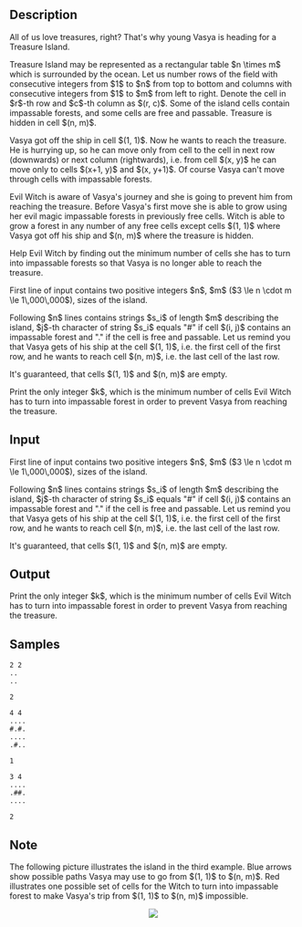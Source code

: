 ## Description

<div><p>All of us love treasures, right? That's why young Vasya is heading for a Treasure Island.</p><p>Treasure Island may be represented as a rectangular table $n \times m$ which is surrounded by the ocean. Let us number rows of the field with consecutive integers from $1$ to $n$ from top to bottom and columns with consecutive integers from $1$ to $m$ from left to right. Denote the cell in $r$-th row and $c$-th column as $(r, c)$. Some of the island cells contain impassable forests, and some cells are free and passable. Treasure is hidden in cell $(n, m)$.</p><p>Vasya got off the ship in cell $(1, 1)$. Now he wants to reach the treasure. He is hurrying up, so he can move only from cell to the cell in next row (downwards) or next column (rightwards), i.e. from cell $(x, y)$ he can move only to cells $(x+1, y)$ and $(x, y+1)$. Of course Vasya can't move through cells with impassable forests.</p><p>Evil Witch is aware of Vasya's journey and she is going to prevent him from reaching the treasure. Before Vasya's first move she is able to grow using her evil magic impassable forests in previously free cells. Witch is able to grow a forest in any number of any free cells except cells $(1, 1)$ where Vasya got off his ship and $(n, m)$ where the treasure is hidden.</p><p>Help Evil Witch by finding out the minimum number of cells she has to turn into impassable forests so that Vasya is no longer able to reach the treasure.</p></div><div class="input-specification"><p>First line of input contains two positive integers $n$, $m$ ($3 \le n \cdot m \le 1\,000\,000$), sizes of the island.</p><p>Following $n$ lines contains strings $s_i$ of length $m$ describing the island, $j$-th character of string $s_i$ equals "<span class="tex-font-style-tt">#</span>" if cell $(i, j)$ contains an impassable forest and "<span class="tex-font-style-tt">.</span>" if the cell is free and passable. Let us remind you that Vasya gets of his ship at the cell $(1, 1)$, i.e. the first cell of the first row, and he wants to reach cell $(n, m)$, i.e. the last cell of the last row.</p><p>It's guaranteed, that cells $(1, 1)$ and $(n, m)$ are empty.</p></div><div class="output-specification"><p>Print the only integer $k$, which is the minimum number of cells Evil Witch has to turn into impassable forest in order to prevent Vasya from reaching the treasure.</p></div>

## Input

<p>First line of input contains two positive integers $n$, $m$ ($3 \le n \cdot m \le 1\,000\,000$), sizes of the island.</p><p>Following $n$ lines contains strings $s_i$ of length $m$ describing the island, $j$-th character of string $s_i$ equals "<span class="tex-font-style-tt">#</span>" if cell $(i, j)$ contains an impassable forest and "<span class="tex-font-style-tt">.</span>" if the cell is free and passable. Let us remind you that Vasya gets of his ship at the cell $(1, 1)$, i.e. the first cell of the first row, and he wants to reach cell $(n, m)$, i.e. the last cell of the last row.</p><p>It's guaranteed, that cells $(1, 1)$ and $(n, m)$ are empty.</p>

## Output

<p>Print the only integer $k$, which is the minimum number of cells Evil Witch has to turn into impassable forest in order to prevent Vasya from reaching the treasure.</p>

## Samples

```input1
2 2
..
..
```

```output1
2
```






```input2
4 4
....
#.#.
....
.#..
```

```output2
1
```






```input3
3 4
....
.##.
....
```

```output3
2
```




## Note

<p>The following picture illustrates the island in the third example. Blue arrows show possible paths Vasya may use to go from $(1, 1)$ to $(n, m)$. Red illustrates one possible set of cells for the Witch to turn into impassable forest to make Vasya's trip from $(1, 1)$ to $(n, m)$ impossible.</p><center> <img class="tex-graphics" src="./30458/file/DRW36sPL.png" style="max-width: 100.0%;max-height: 100.0%;"> </center>

